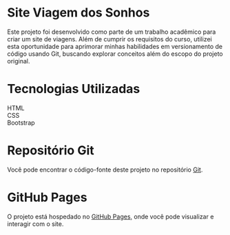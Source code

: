 <h1>Site Viagem dos Sonhos</h1>
Este projeto foi desenvolvido como parte de um trabalho acadêmico para criar um site de viagens. Além de cumprir os requisitos do curso, utilizei esta oportunidade para aprimorar minhas habilidades em versionamento de código usando Git, buscando explorar conceitos além do escopo do projeto original.

<h1>Tecnologias Utilizadas</h1>
HTML <br> 
CSS <br>
Bootstrap

<h1>Repositório Git</h1>

Você pode encontrar o código-fonte deste projeto no repositório <a href="https://github.com/Sam-WillianDev/Viagem-dos-Sonhos">Git</a>.

<h1>GitHub Pages</h1>
O projeto está hospedado no <a href="https://github.com/Sam-WillianDev/Viagem-dos-Sonhos">GitHub Pages,</a> onde você pode visualizar e interagir com o site.

